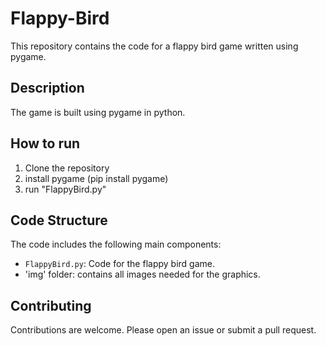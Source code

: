 # Flappy-Bird

This repository contains the code for a flappy bird game written using pygame.

## Description

The game is built using pygame in python.

## How to run

1. Clone the repository
2. install pygame (pip install pygame)
3. run "FlappyBird.py"

## Code Structure

The code includes the following main components:

- `FlappyBird.py`: Code for the flappy bird game.
- 'img' folder: contains all images needed for the graphics.

## Contributing

Contributions are welcome. Please open an issue or submit a pull request.

